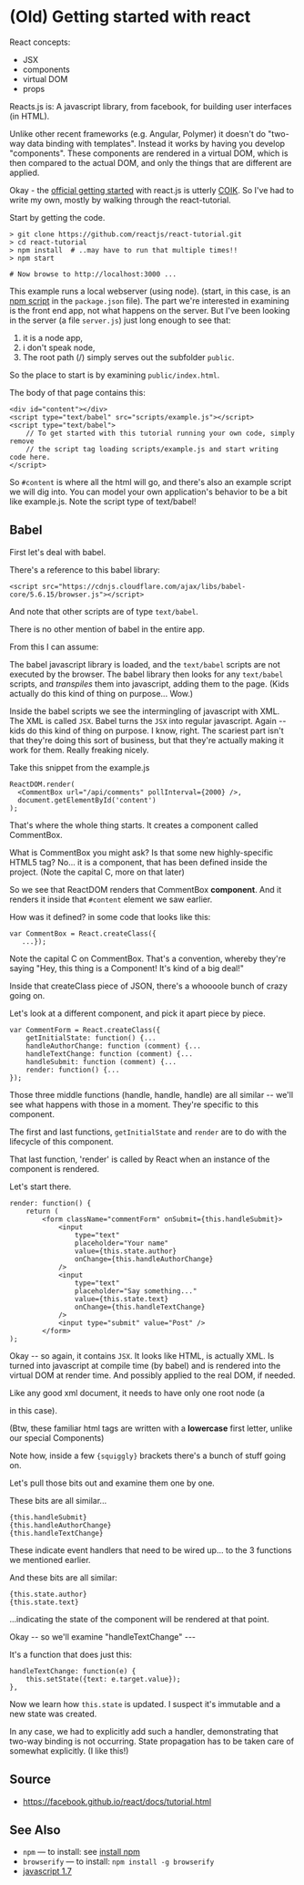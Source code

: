 ﻿# (Old) Getting started with react


React concepts:

 * JSX
 * components
 * virtual DOM
 * props


Reacts.js is: A javascript library, from facebook, for building user interfaces (in HTML).

Unlike other recent frameworks (e.g. Angular, Polymer) it doesn't do "two-way data binding with templates". Instead it works by having you develop "components". These components are rendered in a virtual DOM, which is then compared to the actual DOM, and only the things that are different are applied.


Okay - the [official getting started](https://facebook.github.io/react/docs/getting-started.html) with react.js is utterly [COIK](../concepts/coik.md). So I've had to write my own, mostly by walking through the react-tutorial.

Start by getting the code.

	> git clone https://github.com/reactjs/react-tutorial.git
	> cd react-tutorial
	> npm install  # ..may have to run that multiple times!!
	> npm start

    # Now browse to http://localhost:3000 ...

This example runs a local webserver (using node). (start, in this case, is an [npm script](../npm/npm_run_scripts.md) in the `package.json` file). The part we're interested in examining is the front end app, not what happens on the server. But I've been looking in the server (a file `server.js`) just long enough to see that:

1. it is a node app,
2. i don't speak node,
3. The root path (/) simply serves out the subfolder `public`.

So the place to start is by examining `public/index.html`.

The body of that page contains this:

	<div id="content"></div>
	<script type="text/babel" src="scripts/example.js"></script>
	<script type="text/babel">
		// To get started with this tutorial running your own code, simply remove
		// the script tag loading scripts/example.js and start writing code here.
	</script>

So `#content` is where all the html will go, and there's also an example script we will dig into. You can model your own application's behavior to be a bit like example.js. Note the script type of text/babel!

## Babel

First let's deal with babel.

There's a reference to this babel library:

	<script src="https://cdnjs.cloudflare.com/ajax/libs/babel-core/5.6.15/browser.js"></script>

And note that other scripts are of type `text/babel`.

There is no other mention of babel in the entire app.

From this I can assume:

The babel javascript library is loaded, and the `text/babel` scripts are not executed by the browser. The babel library then looks for any `text/babel` scripts, and *transpiles* them into javascript, adding them to the page. (Kids actually do this kind of thing on purpose... Wow.)

Inside the babel scripts we see the intermingling of javascript with XML. The XML is called `JSX`. Babel turns the `JSX` into regular javascript. Again -- kids do this kind of thing on purpose. I know, right. The scariest part isn't that they're doing this sort of business, but that they're actually making it work for them. Really freaking nicely.

Take this snippet from the example.js

    ReactDOM.render(
      <CommentBox url="/api/comments" pollInterval={2000} />,
      document.getElementById('content')
    );


That's where the whole thing starts. It creates a component called CommentBox.

What is CommentBox you might ask? Is that some new highly-specific HTML5 tag? No... it is a component, that has been defined inside the project. (Note the capital C, more on that later)

So we see that ReactDOM renders that CommentBox **component**. And it renders it inside that `#content` element we saw earlier.

How was it defined? in some code that looks like this:

    var CommentBox = React.createClass({
       ...});

Note the capital C on CommentBox. That's a convention, whereby they're saying "Hey, this thing is a Component! It's kind of a big deal!"

Inside that createClass piece of JSON, there's a whoooole bunch of crazy going on.

Let's look at a different component, and pick it apart piece by piece.

	var CommentForm = React.createClass({
		getInitialState: function() {...
		handleAuthorChange: function (comment) {...
		handleTextChange: function (comment) {...
		handleSubmit: function (comment) {...
		render: function() {...
	});

Those three middle functions (handle, handle, handle) are all similar -- we'll see what happens with those in a moment. They're specific to this component.

The first and last functions, `getInitialState` and `render` are to do with the lifecycle of this component.

That last function, 'render' is called by React when an instance of the component is rendered.

Let's start there.

	render: function() {
		return (
			<form className="commentForm" onSubmit={this.handleSubmit}>
				<input
					type="text"
					placeholder="Your name"
					value={this.state.author}
					onChange={this.handleAuthorChange}
				/>
				<input
					type="text"
					placeholder="Say something..."
					value={this.state.text}
					onChange={this.handleTextChange}
				/>
				<input type="submit" value="Post" />
			</form>
	);

Okay -- so again, it contains `JSX`. It looks like HTML, is actually XML. Is turned into javascript at compile time (by babel) and is rendered into the virtual DOM at render time. And possibly applied to the real DOM, if needed.

Like any good xml document, it needs to have only one root node (a <form /> in this case).

(Btw, these familiar html tags are written with a **lowercase** first letter, unlike our special Components)

Note how, inside a few `{squiggly}` brackets there's a bunch of stuff going on.

Let's pull those bits out and examine them one by one.

These bits are all similar...

	{this.handleSubmit}
	{this.handleAuthorChange}
	{this.handleTextChange}

These indicate event handlers that need to be wired up... to the 3 functions we mentioned earlier.

And these bits are all similar:

	{this.state.author}
	{this.state.text}

...indicating the state of the component will be rendered at that point.

Okay -- so we'll examine "handleTextChange" ---


It's a function that does just this:

	handleTextChange: function(e) {
		this.setState({text: e.target.value});
	},

Now we learn how `this.state` is updated. I suspect it's immutable and a new state was created.

In any case, we had to explicitly add such a handler, demonstrating that two-way binding is not occurring. State propagation has to be taken care of somewhat explicitly. (I like this!)


## Source

 - https://facebook.github.io/react/docs/tutorial.html

## See Also

 - `npm` &mdash; to install: see [install npm](../npm/install_npm.md)
 - `browserify` &mdash; to install: `npm install -g browserify`
 - [javascript 1.7](javascript_1.7.md)